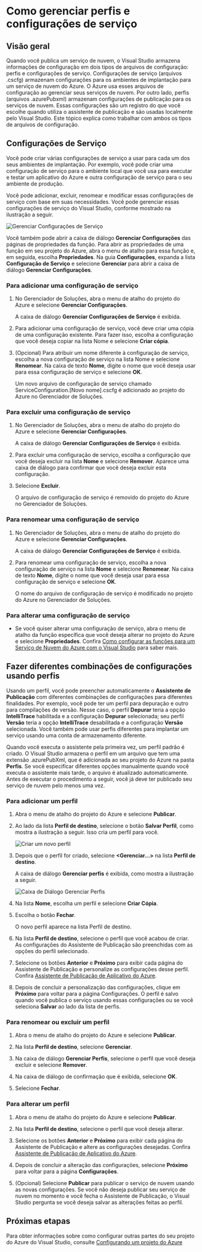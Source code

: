 <properties
   pageTitle="Como gerenciar perfis e configurações de serviço | Microsoft Azure"
   description="Saiba como trabalhar com arquivos de configuração de perfis e configurações de serviço| que armazenam as configurações para os ambientes de implantação e configurações de publicação para os serviços de nuvem."
   services="visual-studio-online"
   documentationCenter="na"
   authors="TomArcher"
   manager="douge"
   editor="" />
<tags
   ms.service="multiple"
   ms.devlang="dotnet"
   ms.topic="article"
   ms.tgt_pltfrm="na"
   ms.workload="multiple"
   ms.date="08/15/2016"
   ms.author="tarcher" />

# Como gerenciar perfis e configurações de serviço

## Visão geral

Quando você publica um serviço de nuvem, o Visual Studio armazena informações de configuração em dois tipos de arquivos de configuração: perfis e configurações de serviço. Configurações de serviço (arquivos .cscfg) armazenam configurações para os ambientes de implantação para um serviço de nuvem do Azure. O Azure usa esses arquivos de configuração ao gerenciar seus serviços de nuvem. Por outro lado, perfis (arquivos .azurePubxml) armazenam configurações de publicação para os serviços de nuvem. Essas configurações são um registro do que você escolhe quando utiliza o assistente de publicação e são usadas localmente pelo Visual Studio. Este tópico explica como trabalhar com ambos os tipos de arquivos de configuração.

## Configurações de Serviço

Você pode criar várias configurações de serviço a usar para cada um dos seus ambientes de implantação. Por exemplo, você pode criar uma configuração de serviço para o ambiente local que você usa para executar e testar um aplicativo do Azure e outra configuração de serviço para o seu ambiente de produção.

Você pode adicionar, excluir, renomear e modificar essas configurações de serviço com base em suas necessidades. Você pode gerenciar essas configurações de serviço do Visual Studio, conforme mostrado na ilustração a seguir.

![Gerenciar Configurações de Serviço](./media/vs-azure-tools-service-configurations-and-profiles-how-to-manage/manage-service-config.png)

Você também pode abrir a caixa de diálogo **Gerenciar Configurações** das páginas de propriedades da função. Para abrir as propriedades de uma função em seu projeto do Azure, abra o menu de atalho para essa função e, em seguida, escolha **Propriedades**. Na guia **Configurações**, expanda a lista **Configuração de Serviço** e selecione **Gerenciar** para abrir a caixa de diálogo **Gerenciar Configurações**.

### Para adicionar uma configuração de serviço

1. No Gerenciador de Soluções, abra o menu de atalho do projeto do Azure e selecione **Gerenciar Configurações**.

    A caixa de diálogo **Gerenciar Configurações de Serviço** é exibida.

1. Para adicionar uma configuração de serviço, você deve criar uma cópia de uma configuração existente. Para fazer isso, escolha a configuração que você deseja copiar na lista Nome e selecione **Criar cópia**.

1. (Opcional) Para atribuir um nome diferente à configuração de serviço, escolha a nova configuração de serviço na lista Nome e selecione **Renomear**. Na caixa de texto **Nome**, digite o nome que você deseja usar para essa configuração de serviço e selecione **OK**.

    Um novo arquivo de configuração de serviço chamado ServiceConfiguration.[Novo nome].cscfg é adicionado ao projeto do Azure no Gerenciador de Soluções.


### Para excluir uma configuração de serviço

1. No Gerenciador de Soluções, abra o menu de atalho do projeto do Azure e selecione **Gerenciar Configurações**.

    A caixa de diálogo **Gerenciar Configurações de Serviço** é exibida.

1. Para excluir uma configuração de serviço, escolha a configuração que você deseja excluir na lista **Nome** e selecione **Remover**. Aparece uma caixa de diálogo para confirmar que você deseja excluir esta configuração.

1. Selecione **Excluir**.

     O arquivo de configuração de serviço é removido do projeto do Azure no Gerenciador de Soluções.


### Para renomear uma configuração de serviço

1. No Gerenciador de Soluções, abra o menu de atalho do projeto do Azure e selecione **Gerenciar Configurações**.

    A caixa de diálogo **Gerenciar Configurações de Serviço** é exibida.

1. Para renomear uma configuração de serviço, escolha a nova configuração de serviço na lista **Nome** e selecione **Renomear**. Na caixa de texto **Nome**, digite o nome que você deseja usar para essa configuração de serviço e selecione **OK**.

    O nome do arquivo de configuração de serviço é modificado no projeto do Azure no Gerenciador de Soluções.

### Para alterar uma configuração de serviço

- Se você quiser alterar uma configuração de serviço, abra o menu de atalho da função específica que você deseja alterar no projeto do Azure e selecione **Propriedades**. Confira [Como configurar as funções para um Serviço de Nuvem do Azure com o Visual Studio](https://msdn.microsoft.com/library/azure/hh369931.aspx) para saber mais.

## Fazer diferentes combinações de configurações usando perfis

Usando um perfil, você pode preencher automaticamente o **Assistente de Publicação** com diferentes combinações de configurações para diferentes finalidades. Por exemplo, você pode ter um perfil para depuração e outro para compilações de versão. Nesse caso, o perfil **Depurar** teria a opção **IntelliTrace** habilitada e a configuração **Depurar** selecionada; seu perfil **Versão** teria a opção **IntelliTrace** desabilitada e a configuração **Versão** selecionada. Você também pode usar perfis diferentes para implantar um serviço usando uma conta de armazenamento diferente.

Quando você executa o assistente pela primeira vez, um perfil padrão é criado. O Visual Studio armazena o perfil em um arquivo que tem uma extensão .azurePubXml, que é adicionada ao seu projeto do Azure na pasta **Perfis**. Se você especificar diferentes opções manualmente quando você executa o assistente mais tarde, o arquivo é atualizado automaticamente. Antes de executar o procedimento a seguir, você já deve ter publicado seu serviço de nuvem pelo menos uma vez.

### Para adicionar um perfil

1. Abra o menu de atalho do projeto do Azure e selecione **Publicar**.

1. Ao lado da lista **Perfil de destino**, selecione o botão **Salvar Perfil**, como mostra a ilustração a seguir. Isso cria um perfil para você.

    ![Criar um novo perfil](./media/vs-azure-tools-service-configurations-and-profiles-how-to-manage/create-new-profile.png)

1. Depois que o perfil for criado, selecione **<Gerenciar...>** na lista **Perfil de destino**.

    A caixa de diálogo **Gerenciar perfis** é exibida, como mostra a ilustração a seguir.

    ![Caixa de Diálogo Gerenciar Perfis](./media/vs-azure-tools-service-configurations-and-profiles-how-to-manage/manage-profiles.png)

1. Na lista **Nome**, escolha um perfil e selecione **Criar Cópia**.

1. Escolha o botão **Fechar**.

    O novo perfil aparece na lista Perfil de destino.

1. Na lista **Perfil de destino**, selecione o perfil que você acabou de criar. As configurações do Assistente de Publicação são preenchidas com as opções do perfil selecionado.

1. Selecione os botões **Anterior** e **Próximo** para exibir cada página do Assistente de Publicação e personalize as configurações desse perfil. Confira [Assistente de Publicação de Aplicativo do Azure](http://go.microsoft.com/fwlink/p/?LinkID=623085).

1. Depois de concluir a personalização das configurações, clique em **Próximo** para voltar para a página Configurações. O perfil é salvo quando você publica o serviço usando essas configurações ou se você seleciona **Salvar** ao lado da lista de perfis.

### Para renomear ou excluir um perfil

1. Abra o menu de atalho do projeto do Azure e selecione **Publicar**.

1. Na lista **Perfil de destino**, selecione **Gerenciar**.

1. Na caixa de diálogo **Gerenciar Perfis**, selecione o perfil que você deseja excluir e selecione **Remover**.

1. Na caixa de diálogo de confirmação que é exibida, selecione **OK**.

1. Selecione **Fechar**.

### Para alterar um perfil

1. Abra o menu de atalho do projeto do Azure e selecione **Publicar**.

1. Na lista **Perfil de destino**, selecione o perfil que você deseja alterar.

1. Selecione os botões **Anterior** e **Próximo** para exibir cada página do Assistente de Publicação e altere as configurações desejadas. Confira [Assistente de Publicação de Aplicativo do Azure](http://go.microsoft.com/fwlink/p/?LinkID=623085).

1. Depois de concluir a alteração das configurações, selecione **Próximo** para voltar para a página **Configurações**.

1. (Opcional) Selecione **Publicar** para publicar o serviço de nuvem usando as novas configurações. Se você não deseja publicar seu serviço de nuvem no momento e você fecha o Assistente de Publicação, o Visual Studio pergunta se você deseja salvar as alterações feitas ao perfil.

## Próximas etapas

Para obter informações sobre como configurar outras partes do seu projeto do Azure do Visual Studio, consulte [Configurando um projeto do Azure](http://go.microsoft.com/fwlink/p/?LinkID=623075)

<!---HONumber=AcomDC_0817_2016-->